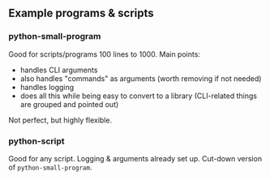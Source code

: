 Example programs & scripts
--------------------------

### python-small-program

Good for scripts/programs 100 lines to 1000. Main points:

  * handles CLI arguments
  * also handles "commands" as arguments (worth removing if not needed)
  * handles logging
  * does all this while being easy to convert to a library (CLI-related things
    are grouped and pointed out)

Not perfect, but highly flexible.


### python-script

Good for any script. Logging & arguments already set up. Cut-down version of
`python-small-program`.
